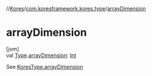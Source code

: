 //[Kores](../../index.md)/[com.koresframework.kores.type](index.md)/[arrayDimension](array-dimension.md)

# arrayDimension

[jvm]\
val [Type](https://docs.oracle.com/javase/8/docs/api/java/lang/reflect/Type.html).[arrayDimension](array-dimension.md): [Int](https://kotlinlang.org/api/latest/jvm/stdlib/kotlin/-int/index.html)

See [KoresType.arrayDimension](-kores-type/array-dimension.md)
